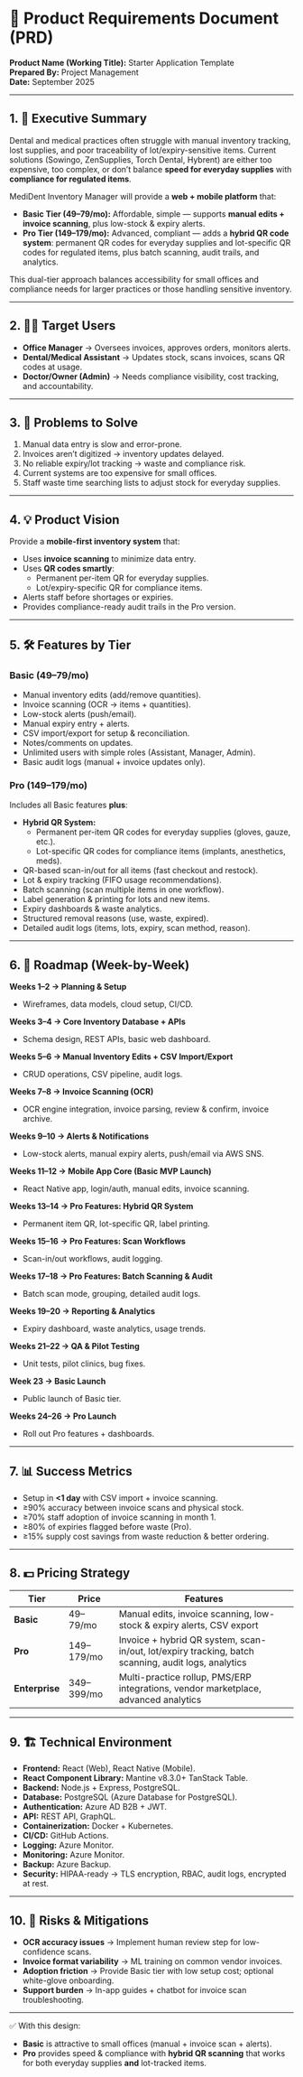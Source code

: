 # 📄 Product Requirements Document (PRD)
**Product Name (Working Title):** Starter Application Template  
**Prepared By:** Project Management  
**Date:** September 2025  

---

## 1. 🎯 Executive Summary  
Dental and medical practices often struggle with manual inventory tracking, lost supplies, and poor traceability of lot/expiry-sensitive items. Current solutions (Sowingo, ZenSupplies, Torch Dental, Hybrent) are either too expensive, too complex, or don’t balance **speed for everyday supplies** with **compliance for regulated items**.  

MediDent Inventory Manager will provide a **web + mobile platform** that:  
- **Basic Tier ($49–$79/mo):** Affordable, simple — supports **manual edits + invoice scanning**, plus low-stock & expiry alerts.  
- **Pro Tier ($149–$179/mo):** Advanced, compliant — adds a **hybrid QR code system**: permanent QR codes for everyday supplies and lot-specific QR codes for regulated items, plus batch scanning, audit trails, and analytics.  

This dual-tier approach balances accessibility for small offices and compliance needs for larger practices or those handling sensitive inventory.  

---

## 2. 🧑‍⚕️ Target Users  
- **Office Manager** → Oversees invoices, approves orders, monitors alerts.  
- **Dental/Medical Assistant** → Updates stock, scans invoices, scans QR codes at usage.  
- **Doctor/Owner (Admin)** → Needs compliance visibility, cost tracking, and accountability.  

---

## 3. 📌 Problems to Solve  
1. Manual data entry is slow and error-prone.  
2. Invoices aren’t digitized → inventory updates delayed.  
3. No reliable expiry/lot tracking → waste and compliance risk.  
4. Current systems are too expensive for small offices.  
5. Staff waste time searching lists to adjust stock for everyday supplies.  

---

## 4. 💡 Product Vision  
Provide a **mobile-first inventory system** that:  
- Uses **invoice scanning** to minimize data entry.  
- Uses **QR codes smartly**:  
  - Permanent per-item QR for everyday supplies.  
  - Lot/expiry-specific QR for compliance items.  
- Alerts staff before shortages or expiries.  
- Provides compliance-ready audit trails in the Pro version.  

---

## 5. 🛠️ Features by Tier  

### **Basic ($49–$79/mo)**  
- Manual inventory edits (add/remove quantities).  
- Invoice scanning (OCR → items + quantities).  
- Low-stock alerts (push/email).  
- Manual expiry entry + alerts.  
- CSV import/export for setup & reconciliation.  
- Notes/comments on updates.  
- Unlimited users with simple roles (Assistant, Manager, Admin).  
- Basic audit logs (manual + invoice updates only).  

### **Pro ($149–$179/mo)**  
Includes all Basic features **plus**:  
- **Hybrid QR System:**  
  - Permanent per-item QR codes for everyday supplies (gloves, gauze, etc.).  
  - Lot-specific QR codes for compliance items (implants, anesthetics, meds).  
- QR-based scan-in/out for all items (fast checkout and restock).  
- Lot & expiry tracking (FIFO usage recommendations).  
- Batch scanning (scan multiple items in one workflow).  
- Label generation & printing for lots and new items.  
- Expiry dashboards & waste analytics.  
- Structured removal reasons (use, waste, expired).  
- Detailed audit logs (items, lots, expiry, scan method, reason).  

---

## 6. 🚀 Roadmap (Week-by-Week)  

**Weeks 1–2 → Planning & Setup**  
- Wireframes, data models, cloud setup, CI/CD.  

**Weeks 3–4 → Core Inventory Database + APIs**  
- Schema design, REST APIs, basic web dashboard.  

**Weeks 5–6 → Manual Inventory Edits + CSV Import/Export**  
- CRUD operations, CSV pipeline, audit logs.  

**Weeks 7–8 → Invoice Scanning (OCR)**  
- OCR engine integration, invoice parsing, review & confirm, invoice archive.  

**Weeks 9–10 → Alerts & Notifications**  
- Low-stock alerts, manual expiry alerts, push/email via AWS SNS.  

**Weeks 11–12 → Mobile App Core (Basic MVP Launch)**  
- React Native app, login/auth, manual edits, invoice scanning.  

**Weeks 13–14 → Pro Features: Hybrid QR System**  
- Permanent item QR, lot-specific QR, label printing.  

**Weeks 15–16 → Pro Features: Scan Workflows**  
- Scan-in/out workflows, audit logging.  

**Weeks 17–18 → Pro Features: Batch Scanning & Audit**  
- Batch scan mode, grouping, detailed audit logs.  

**Weeks 19–20 → Reporting & Analytics**  
- Expiry dashboard, waste analytics, usage trends.  

**Weeks 21–22 → QA & Pilot Testing**  
- Unit tests, pilot clinics, bug fixes.  

**Week 23 → Basic Launch**  
- Public launch of Basic tier.  

**Weeks 24–26 → Pro Launch**  
- Roll out Pro features + dashboards.  

---

## 7. 📊 Success Metrics  
- Setup in **<1 day** with CSV import + invoice scanning.  
- ≥90% accuracy between invoice scans and physical stock.  
- ≥70% staff adoption of invoice scanning in month 1.  
- ≥80% of expiries flagged before waste (Pro).  
- ≥15% supply cost savings from waste reduction & better ordering.  

---

## 8. 💵 Pricing Strategy  
| Tier | Price | Features |  
|------|-------|----------|  
| **Basic** | $49–$79/mo | Manual edits, invoice scanning, low-stock & expiry alerts, CSV export |  
| **Pro** | $149–$179/mo | Invoice + hybrid QR system, scan-in/out, lot/expiry tracking, batch scanning, audit logs, analytics |  
| **Enterprise** | $349–$399/mo | Multi-practice rollup, PMS/ERP integrations, vendor marketplace, advanced analytics |  

---

## 9. 🏗️ Technical Environment  
- **Frontend:** React (Web), React Native (Mobile).
- **React Component Library:** Mantine v8.3.0+ TanStack Table.
- **Backend:** Node.js + Express, PostgreSQL.
- **Database:** PostgreSQL (Azure Database for PostgreSQL).  
- **Authentication:** Azure AD B2B + JWT.  
- **API:** REST API, GraphQL.  
- **Containerization:** Docker + Kubernetes.
- **CI/CD:** GitHub Actions.
- **Logging:** Azure Monitor.  
- **Monitoring:** Azure Monitor.  
- **Backup:** Azure Backup.  
- **Security:** HIPAA-ready → TLS encryption, RBAC, audit logs, encrypted at rest.  

---

## 10. 🔮 Risks & Mitigations  
- **OCR accuracy issues** → Implement human review step for low-confidence scans.  
- **Invoice format variability** → ML training on common vendor invoices.  
- **Adoption friction** → Provide Basic tier with low setup cost; optional white-glove onboarding.  
- **Support burden** → In-app guides + chatbot for invoice scan troubleshooting.  

---

✅ With this design:  
- **Basic** is attractive to small offices (manual + invoice scan + alerts).  
- **Pro** provides speed & compliance with **hybrid QR scanning** that works for both everyday supplies **and** lot-tracked items.  
